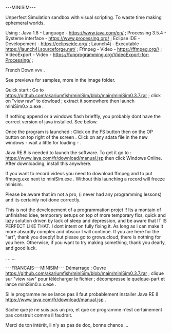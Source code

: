 
---MINISIM---

Unperfect Simulation sandbox with visual scripting. To waste time making ephemeral worlds.

Using :
Java 1.8           -  Language           -  https://www.java.com/en/ ; 
Processing 3.5.4   -  Systeme interface  -  https://www.processing.org/ ;
Eclipse IDE        -  Developement       -  https://eclipseide.org/ ;
Launch4j           -  Executable         -  https://launch4j.sourceforge.net/ ;
Ffmpeg 			   -  Video              -  https://ffmpeg.org// ;
VideoExport        -  Video              -  https://funprogramming.org/VideoExport-for-Processing/ ;


French Down   vvv  .

See previews for samples, more in the image folder.

Quick start :
Go to https://github.com/akariumfish/miniSim/blob/main/miniSim0.3.7.rar
 ; click on "view raw" to dowload 
 ; extract it somewhere then launch miniSim0.x.x.exe .

If nothing append or a windows flash brieffly, you probably dont have the correct version of java installed. See below.

Once the program is launched :
Click on the FS button then on the OP button on top right of the screen .
Click on any sdata file in the new windows - wait a little for loading - .

Java RE 8 is needed to launch the software. To get it go to : https://www.java.com/fr/download/manual.jsp then click Windows Online. After downloading, install this anywhere.

If you want to record videos you need to download ffmpeg and to put ffmpeg.exe next to miniSim.exe . Without this launching a record will freeze minisim.

Please be aware that im not a pro, (i never had any programming lessons) and its certainly not done correctly. 

This is not the developement of a programmation projet !! Its a montain of unfinished idee, temporary setups on top of more temporary fixs, quick and lazy solution driven by lack of sleep and depression, and be aware that IT IS PERFECT LIKE THAT. I dont intent on fully fixing it. As long as i can make it more absurdly complex and obscur I will continue. If you are here for the "art", thank you deeply! but please go to grows.cloud, there is nothing for you here. Otherwise, if you want to try making something, thank you dearly, and good luck. 

.
..
...

---FRANCAIS---MINISIM---
Démarrage :
Ouvre https://github.com/akariumfish/miniSim/blob/main/miniSim0.3.7.rar
 ; clique sur "view raw" pour télécharger le fichier 
 ; décompresse le quelque-part et lance miniSim0.x.x.exe .

Si le programme ne se lance pas il faut probablement installer Java RE 8
https://www.java.com/fr/download/manual.jsp .

Sache que je ne suis pas un pro, et que ce programme n'est certainement pas construit comme il faudrait.

Merci de ton intérêt, il n'y as pas de doc, bonne chance ...